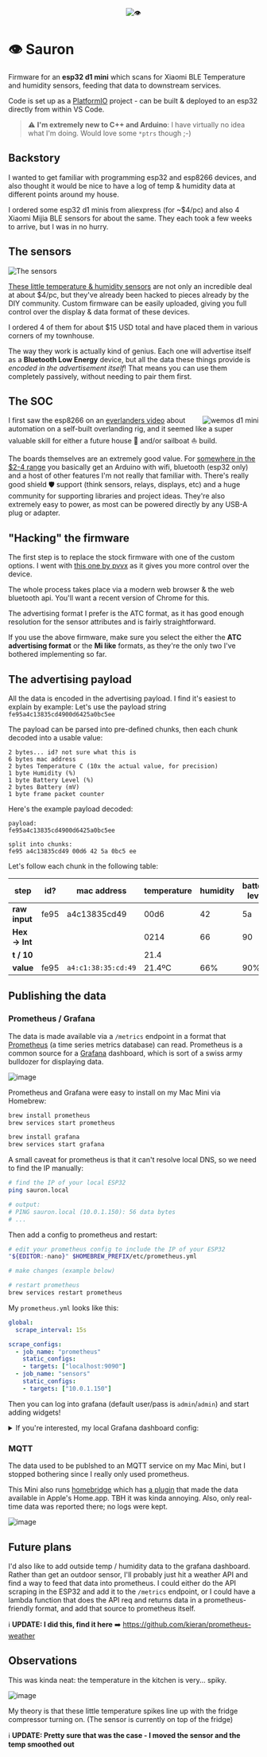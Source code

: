 <p align="center"><img src="https://user-images.githubusercontent.com/3444/112892697-a9583300-90a7-11eb-8f26-14f10f1d072e.gif" alt="👁️"/></p>

# 👁️ Sauron

Firmware for an **esp32 d1 mini** which scans for Xiaomi BLE Temperature and humidity sensors, feeding that data to downstream services.

Code is set up as a [PlatformIO](https://platformio.org) project - can be built & deployed to an esp32 directly from within VS Code.

> :warning: **I'm extremely new to C++ and Arduino**: I have virtually no idea what I'm doing. Would love some `*ptrs` though ;-)


## Backstory

I wanted to get familiar with programming esp32 and esp8266 devices, and also thought it would be nice to have a log of temp & humidity data at different points around my house.

I ordered some esp32 d1 minis from aliexpress (for ~$4/pc) and also 4 Xiaomi Mijia BLE sensors for about the same. They each took a few weeks to arrive, but I was in no hurry.


## The sensors

![The sensors](https://user-images.githubusercontent.com/3444/112892474-59796c00-90a7-11eb-8b7e-2baac52011b7.png)

[These little temperature & humidity sensors](https://www.aliexpress.com/wholesale?catId=0&initiative_id=SB_20210329142009&SearchText=xiaomi+mijia+temperature+humidity+2) are not only an incredible deal at about $4/pc, but they've already been hacked to pieces already by the DIY community. Custom firmware can be easily uploaded, giving you full control over the display & data format of these devices.

I ordered 4 of them for about $15 USD total and have placed them in various corners of my townhouse.

The way they work is actually kind of genius. Each one will advertise itself as a **Bluetooth Low Energy** device, but all the data these things provide is _encoded in the advertisement itself_! That means you can use them completely passively, without needing to pair them first.


## The SOC

<img src="https://user-images.githubusercontent.com/3444/112905602-add91780-90b8-11eb-9289-cd1a81ac15ce.png" alt="wemos d1 mini" align="right"/>

I first saw the esp8266 on an [everlanders video](https://www.youtube.com/watch?v=aS3BiYaEfiw) about automation on a self-built overlanding rig, and it seemed like a super valuable skill for either a future house 🏡   and/or sailboat ⛵  build.

The boards themselves are an extremely good value. For [somewhere in the $2-4 range](https://www.aliexpress.com/wholesale?catId=0&initiative_id=SB_20210329155255&SearchText=wemos+d1+mini+esp32) you basically get an Arduino with wifi, bluetooth (esp32 only) and a host of other features I'm not really that familiar with. There's really good shield 🛡️  support (think sensors, relays, displays, etc) and a huge community for supporting libraries and project ideas. They're also extremely easy to power, as most can be powered directly by any USB-A plug or adapter.


## "Hacking" the firmware

The first step is to replace the stock firmware with one of the custom options. I went with [this one by pvvx](https://github.com/pvvx/ATC_MiThermometer#flashing-or-updating-the-firmware-ota) as it gives you more control over the device.

The whole process takes place via a modern web browser & the web bluetooth api. You'll want a recent version of Chrome for this.

The advertising format I prefer is the ATC format, as it has good enough resolution for the sensor attributes and is fairly straightforward.

If you use the above firmware, make sure you select the either the **ATC advertising format** or the **Mi like** formats, as they're the only two I've bothered implementing so far.

## The advertising payload

All the data is encoded in the advertising payload. I find it's easiest to explain by example: Let's use the payload string `fe95a4c13835cd4900d6425a0bc5ee`

The payload can be parsed into pre-defined chunks, then each chunk decoded into a usable value:
```
2 bytes... id? not sure what this is
6 bytes mac address
2 bytes Temperature C (10x the actual value, for precision)
1 byte Humidity (%)
1 byte Battery Level (%)
2 bytes Battery (mV)
1 byte frame packet counter
```

Here's the example payload decoded:

```
payload:
fe95a4c13835cd4900d6425a0bc5ee

split into chunks:
fe95 a4c13835cd49 00d6 42 5a 0bc5 ee
```

Let's follow each chunk in the following table:

| step | id? | mac address | temperature | humidity | battery level | battery (mV) | message counter |
| --- | --- | ------------- | ------------- | ------------- | ------------- | ------------- | ------------- |
| **raw input** | fe95 | a4c13835cd49  | 00d6  | 42 | 5a | 0bc5 | ee |
| **Hex -> Int** |  |  | 0214 | 66 | 90 | 3013 | 238 |
| **t / 10** |  |  | 21.4  |  |  |  |  |  |  |
| **value** | fe95 | `a4:c1:38:35:cd:49`  | 21.4ºC | 66% | 90% | 3.013V | 238 |


## Publishing the data

### Prometheus / Grafana

The data is made available via a `/metrics` endpoint in a format that [Prometheus](https://prometheus.io/) (a time series metrics database) can read. Prometheus is a common source for a [Grafana](https://grafana.com) dashboard, which is sort of a swiss army bulldozer for displaying data.

![image](https://user-images.githubusercontent.com/3444/121961502-81d34700-cd35-11eb-9349-494aa7c63eea.png)

Prometheus and Grafana were easy to install on my Mac Mini via Homebrew:

```bash
brew install prometheus
brew services start prometheus

brew install grafana
brew services start grafana
```

A small caveat for prometheus is that it can't resolve local DNS, so we need to find the IP manually:

```bash
# find the IP of your local ESP32
ping sauron.local

# output:
# PING sauron.local (10.0.1.150): 56 data bytes
# ...
```

Then add a config to prometheus and restart:

```bash
# edit your prometheus config to include the IP of your ESP32
"${EDITOR:-nano}" $HOMEBREW_PREFIX/etc/prometheus.yml

# make changes (example below)

# restart prometheus
brew services restart prometheus
```

My `prometheus.yml` looks like this:
```yml
global:
  scrape_interval: 15s

scrape_configs:
  - job_name: "prometheus"
    static_configs:
    - targets: ["localhost:9090"]
  - job_name: "sensors"
    static_configs:
    - targets: ["10.0.1.150"]
```

Then you can log into grafana (default user/pass is `admin`/`admin`) and start adding widgets!

<details>
 <summary>If you're interested, my local Grafana dashboard config:</summary>

  ```json
{
  "annotations": {
    "list": [
      {
        "builtIn": 1,
        "datasource": "-- Grafana --",
        "enable": true,
        "hide": true,
        "iconColor": "rgba(0, 211, 255, 1)",
        "name": "Annotations & Alerts",
        "type": "dashboard"
      }
    ]
  },
  "description": "",
  "editable": true,
  "gnetId": null,
  "graphTooltip": 0,
  "id": 4,
  "links": [],
  "panels": [
    {
      "datasource": null,
      "description": "",
      "fieldConfig": {
        "defaults": {
          "color": {
            "mode": "thresholds"
          },
          "mappings": [],
          "thresholds": {
            "mode": "absolute",
            "steps": [
              {
                "color": "yellow",
                "value": null
              },
              {
                "color": "red",
                "value": 80
              }
            ]
          },
          "unit": "none"
        },
        "overrides": [
          {
            "matcher": {
              "id": "byFrameRefID",
              "options": "temp"
            },
            "properties": [
              {
                "id": "unit",
                "value": "celsius"
              }
            ]
          },
          {
            "matcher": {
              "id": "byFrameRefID",
              "options": "hum"
            },
            "properties": [
              {
                "id": "unit",
                "value": "percent"
              }
            ]
          }
        ]
      },
      "gridPos": {
        "h": 9,
        "w": 6,
        "x": 0,
        "y": 0
      },
      "id": 5,
      "options": {
        "colorMode": "value",
        "graphMode": "area",
        "justifyMode": "auto",
        "orientation": "horizontal",
        "reduceOptions": {
          "calcs": [
            "lastNotNull"
          ],
          "fields": "",
          "values": false
        },
        "text": {},
        "textMode": "value"
      },
      "pluginVersion": "7.5.6",
      "targets": [
        {
          "exemplar": true,
          "expr": "temperature{sensor=\"THS_KITCHN\"}",
          "instant": false,
          "interval": "",
          "legendFormat": "temperature",
          "refId": "temp"
        },
        {
          "exemplar": true,
          "expr": "humidity{sensor=\"THS_KITCHN\"}",
          "hide": false,
          "interval": "",
          "legendFormat": "humidity",
          "refId": "hum"
        }
      ],
      "timeFrom": null,
      "timeShift": null,
      "title": "Kitchen",
      "type": "stat"
    },
    {
      "datasource": null,
      "description": "",
      "fieldConfig": {
        "defaults": {
          "color": {
            "mode": "thresholds"
          },
          "mappings": [],
          "thresholds": {
            "mode": "absolute",
            "steps": [
              {
                "color": "green",
                "value": null
              },
              {
                "color": "red",
                "value": 80
              }
            ]
          },
          "unit": "short"
        },
        "overrides": [
          {
            "matcher": {
              "id": "byFrameRefID",
              "options": "temp"
            },
            "properties": [
              {
                "id": "unit",
                "value": "celsius"
              }
            ]
          },
          {
            "matcher": {
              "id": "byFrameRefID",
              "options": "hum"
            },
            "properties": [
              {
                "id": "unit",
                "value": "percent"
              }
            ]
          }
        ]
      },
      "gridPos": {
        "h": 9,
        "w": 6,
        "x": 6,
        "y": 0
      },
      "id": 6,
      "options": {
        "colorMode": "value",
        "graphMode": "area",
        "justifyMode": "auto",
        "orientation": "horizontal",
        "reduceOptions": {
          "calcs": [
            "lastNotNull"
          ],
          "fields": "",
          "values": false
        },
        "text": {},
        "textMode": "value"
      },
      "pluginVersion": "7.5.6",
      "targets": [
        {
          "exemplar": true,
          "expr": "temperature{sensor=\"THS_LVROOM\"}",
          "instant": false,
          "interval": "",
          "legendFormat": "temperature",
          "refId": "temp"
        },
        {
          "exemplar": true,
          "expr": "humidity{sensor=\"THS_LVROOM\"}",
          "hide": false,
          "interval": "",
          "legendFormat": "humidity",
          "refId": "hum"
        }
      ],
      "timeFrom": null,
      "timeShift": null,
      "title": "Living room",
      "type": "stat"
    },
    {
      "datasource": null,
      "description": "",
      "fieldConfig": {
        "defaults": {
          "color": {
            "mode": "thresholds"
          },
          "mappings": [],
          "thresholds": {
            "mode": "absolute",
            "steps": [
              {
                "color": "purple",
                "value": null
              },
              {
                "color": "red",
                "value": 80
              }
            ]
          },
          "unit": "none"
        },
        "overrides": [
          {
            "matcher": {
              "id": "byFrameRefID",
              "options": "temp"
            },
            "properties": [
              {
                "id": "unit",
                "value": "celsius"
              }
            ]
          },
          {
            "matcher": {
              "id": "byFrameRefID",
              "options": "hum"
            },
            "properties": [
              {
                "id": "unit",
                "value": "percent"
              }
            ]
          }
        ]
      },
      "gridPos": {
        "h": 9,
        "w": 6,
        "x": 12,
        "y": 0
      },
      "id": 7,
      "options": {
        "colorMode": "value",
        "graphMode": "area",
        "justifyMode": "auto",
        "orientation": "horizontal",
        "reduceOptions": {
          "calcs": [
            "lastNotNull"
          ],
          "fields": "",
          "values": false
        },
        "text": {},
        "textMode": "value"
      },
      "pluginVersion": "7.5.6",
      "targets": [
        {
          "exemplar": true,
          "expr": "temperature{sensor=\"THS_BDROOM\"}",
          "instant": false,
          "interval": "",
          "legendFormat": "temperature",
          "refId": "temp"
        },
        {
          "exemplar": true,
          "expr": "humidity{sensor=\"THS_BDROOM\"}",
          "hide": false,
          "interval": "",
          "legendFormat": "humidity",
          "refId": "hum"
        }
      ],
      "timeFrom": null,
      "timeShift": null,
      "title": "Bedroom",
      "type": "stat"
    },
    {
      "datasource": null,
      "description": "",
      "fieldConfig": {
        "defaults": {
          "color": {
            "mode": "thresholds"
          },
          "mappings": [],
          "thresholds": {
            "mode": "absolute",
            "steps": [
              {
                "color": "blue",
                "value": null
              },
              {
                "color": "red",
                "value": 80
              }
            ]
          },
          "unit": "short"
        },
        "overrides": [
          {
            "matcher": {
              "id": "byFrameRefID",
              "options": "temp"
            },
            "properties": [
              {
                "id": "unit",
                "value": "celsius"
              }
            ]
          },
          {
            "matcher": {
              "id": "byFrameRefID",
              "options": "hum"
            },
            "properties": [
              {
                "id": "unit",
                "value": "percent"
              }
            ]
          }
        ]
      },
      "gridPos": {
        "h": 9,
        "w": 6,
        "x": 18,
        "y": 0
      },
      "id": 2,
      "options": {
        "colorMode": "value",
        "graphMode": "area",
        "justifyMode": "auto",
        "orientation": "horizontal",
        "reduceOptions": {
          "calcs": [
            "lastNotNull"
          ],
          "fields": "",
          "values": false
        },
        "text": {},
        "textMode": "value"
      },
      "pluginVersion": "7.5.6",
      "targets": [
        {
          "exemplar": true,
          "expr": "temperature{sensor=\"THS_OFFICE\"}",
          "instant": false,
          "interval": "",
          "legendFormat": "temperature",
          "refId": "temp"
        },
        {
          "exemplar": true,
          "expr": "humidity{sensor=\"THS_OFFICE\"}",
          "hide": false,
          "interval": "",
          "legendFormat": "humidity",
          "refId": "hum"
        }
      ],
      "timeFrom": null,
      "timeShift": null,
      "title": "Office",
      "type": "stat"
    },
    {
      "aliasColors": {},
      "bars": false,
      "dashLength": 10,
      "dashes": false,
      "datasource": null,
      "fieldConfig": {
        "defaults": {},
        "overrides": []
      },
      "fill": 1,
      "fillGradient": 0,
      "gridPos": {
        "h": 8,
        "w": 9,
        "x": 0,
        "y": 9
      },
      "hiddenSeries": false,
      "id": 9,
      "legend": {
        "avg": false,
        "current": false,
        "max": false,
        "min": false,
        "show": true,
        "total": false,
        "values": false
      },
      "lines": true,
      "linewidth": 1,
      "nullPointMode": "null",
      "options": {
        "alertThreshold": true
      },
      "percentage": false,
      "pluginVersion": "7.5.6",
      "pointradius": 2,
      "points": false,
      "renderer": "flot",
      "seriesOverrides": [],
      "spaceLength": 10,
      "stack": false,
      "steppedLine": false,
      "targets": [
        {
          "exemplar": true,
          "expr": "temperature{instance=\"10.0.1.150:80\"}",
          "interval": "",
          "legendFormat": "{{sensor}}",
          "refId": "A"
        }
      ],
      "thresholds": [],
      "timeFrom": null,
      "timeRegions": [],
      "timeShift": null,
      "title": "Temperature",
      "tooltip": {
        "shared": true,
        "sort": 0,
        "value_type": "individual"
      },
      "type": "graph",
      "xaxis": {
        "buckets": null,
        "mode": "time",
        "name": null,
        "show": true,
        "values": []
      },
      "yaxes": [
        {
          "$$hashKey": "object:373",
          "decimals": null,
          "format": "short",
          "label": "Celcius",
          "logBase": 1,
          "max": "30",
          "min": "15",
          "show": true
        },
        {
          "$$hashKey": "object:374",
          "format": "short",
          "label": null,
          "logBase": 1,
          "max": null,
          "min": null,
          "show": true
        }
      ],
      "yaxis": {
        "align": false,
        "alignLevel": null
      }
    },
    {
      "aliasColors": {},
      "bars": false,
      "dashLength": 10,
      "dashes": false,
      "datasource": null,
      "fieldConfig": {
        "defaults": {},
        "overrides": []
      },
      "fill": 1,
      "fillGradient": 0,
      "gridPos": {
        "h": 8,
        "w": 8,
        "x": 9,
        "y": 9
      },
      "hiddenSeries": false,
      "id": 10,
      "legend": {
        "avg": false,
        "current": false,
        "max": false,
        "min": false,
        "show": true,
        "total": false,
        "values": false
      },
      "lines": true,
      "linewidth": 1,
      "nullPointMode": "null",
      "options": {
        "alertThreshold": true
      },
      "percentage": false,
      "pluginVersion": "7.5.6",
      "pointradius": 2,
      "points": false,
      "renderer": "flot",
      "seriesOverrides": [],
      "spaceLength": 10,
      "stack": false,
      "steppedLine": false,
      "targets": [
        {
          "exemplar": true,
          "expr": "humidity{instance=\"10.0.1.150:80\"}",
          "interval": "",
          "legendFormat": "{{sensor}}",
          "refId": "A"
        }
      ],
      "thresholds": [],
      "timeFrom": null,
      "timeRegions": [],
      "timeShift": null,
      "title": "Humidity",
      "tooltip": {
        "shared": true,
        "sort": 0,
        "value_type": "individual"
      },
      "type": "graph",
      "xaxis": {
        "buckets": null,
        "mode": "time",
        "name": null,
        "show": true,
        "values": []
      },
      "yaxes": [
        {
          "$$hashKey": "object:373",
          "format": "short",
          "label": null,
          "logBase": 1,
          "max": null,
          "min": null,
          "show": true
        },
        {
          "$$hashKey": "object:374",
          "format": "short",
          "label": null,
          "logBase": 1,
          "max": null,
          "min": null,
          "show": true
        }
      ],
      "yaxis": {
        "align": false,
        "alignLevel": null
      }
    },
    {
      "datasource": null,
      "fieldConfig": {
        "defaults": {
          "color": {
            "mode": "thresholds"
          },
          "mappings": [],
          "thresholds": {
            "mode": "percentage",
            "steps": [
              {
                "color": "red",
                "value": null
              },
              {
                "color": "orange",
                "value": 10
              },
              {
                "color": "green",
                "value": 20
              }
            ]
          },
          "unit": "percent"
        },
        "overrides": []
      },
      "gridPos": {
        "h": 8,
        "w": 7,
        "x": 17,
        "y": 9
      },
      "id": 12,
      "options": {
        "reduceOptions": {
          "calcs": [
            "lastNotNull"
          ],
          "fields": "",
          "values": false
        },
        "showThresholdLabels": false,
        "showThresholdMarkers": true,
        "text": {}
      },
      "pluginVersion": "7.5.6",
      "targets": [
        {
          "exemplar": true,
          "expr": "battery{instance=\"10.0.1.150:80\"}",
          "interval": "",
          "legendFormat": "{{sensor}}",
          "refId": "A"
        }
      ],
      "timeFrom": null,
      "timeShift": null,
      "title": "Battery",
      "type": "gauge"
    },
    {
      "datasource": null,
      "description": "",
      "fieldConfig": {
        "defaults": {
          "color": {
            "mode": "thresholds"
          },
          "custom": {
            "align": null,
            "displayMode": "basic",
            "filterable": false
          },
          "mappings": [],
          "max": 30,
          "min": 15,
          "thresholds": {
            "mode": "absolute",
            "steps": [
              {
                "color": "green",
                "value": null
              },
              {
                "color": "red",
                "value": 25
              }
            ]
          },
          "unit": "celsius"
        },
        "overrides": [
          {
            "matcher": {
              "id": "byName",
              "options": "Value #Temperature (lastNotNull)"
            },
            "properties": [
              {
                "id": "unit",
                "value": "celsius"
              },
              {
                "id": "displayName",
                "value": "Temperature"
              }
            ]
          },
          {
            "matcher": {
              "id": "byName",
              "options": "Value #Humidity (lastNotNull)"
            },
            "properties": [
              {
                "id": "unit",
                "value": "percent"
              },
              {
                "id": "max",
                "value": 100
              },
              {
                "id": "min",
                "value": 0
              },
              {
                "id": "thresholds",
                "value": {
                  "mode": "absolute",
                  "steps": [
                    {
                      "color": "green",
                      "value": null
                    },
                    {
                      "color": "red",
                      "value": 80
                    }
                  ]
                }
              },
              {
                "id": "displayName",
                "value": "Humidity"
              }
            ]
          },
          {
            "matcher": {
              "id": "byName",
              "options": "sensor"
            },
            "properties": [
              {
                "id": "custom.displayMode",
                "value": "auto"
              }
            ]
          },
          {
            "matcher": {
              "id": "byName",
              "options": "Time (lastNotNull)"
            },
            "properties": [
              {
                "id": "custom.displayMode",
                "value": "auto"
              },
              {
                "id": "unit",
                "value": "dateTimeFromNow"
              },
              {
                "id": "displayName",
                "value": "last updated"
              }
            ]
          }
        ]
      },
      "gridPos": {
        "h": 6,
        "w": 24,
        "x": 0,
        "y": 17
      },
      "id": 14,
      "options": {
        "frameIndex": 0,
        "showHeader": true
      },
      "pluginVersion": "7.5.6",
      "targets": [
        {
          "exemplar": true,
          "expr": "temperature",
          "format": "table",
          "instant": false,
          "interval": "",
          "legendFormat": "temperature",
          "refId": "Temperature"
        },
        {
          "exemplar": true,
          "expr": "humidity",
          "format": "table",
          "hide": false,
          "instant": false,
          "interval": "",
          "legendFormat": "humidity",
          "refId": "Humidity"
        }
      ],
      "title": "Summary",
      "transformations": [
        {
          "id": "groupBy",
          "options": {
            "fields": {
              "Time": {
                "aggregations": [
                  "lastNotNull"
                ],
                "operation": "aggregate"
              },
              "Value #A": {
                "aggregations": [
                  "lastNotNull"
                ],
                "operation": "aggregate"
              },
              "Value #B": {
                "aggregations": [
                  "lastNotNull"
                ],
                "operation": "aggregate"
              },
              "Value #Humidity": {
                "aggregations": [
                  "lastNotNull"
                ],
                "operation": "aggregate"
              },
              "Value #Temperature": {
                "aggregations": [
                  "lastNotNull"
                ],
                "operation": "aggregate"
              },
              "__name__": {
                "aggregations": [],
                "operation": null
              },
              "sensor": {
                "aggregations": [],
                "operation": "groupby"
              }
            }
          }
        },
        {
          "id": "merge",
          "options": {}
        }
      ],
      "type": "table"
    }
  ],
  "refresh": "30s",
  "schemaVersion": 27,
  "style": "dark",
  "tags": [],
  "templating": {
    "list": []
  },
  "time": {
    "from": "now-24h",
    "to": "now"
  },
  "timepicker": {},
  "timezone": "",
  "title": "Massey",
  "uid": "QkZ9Px6Gz",
  "version": 15
}
```
 
</details>

### MQTT

The data used to be publshed to an MQTT service on my Mac Mini, but I stopped bothering since I really only used prometheus.

This Mini also runs [homebridge](https://homebridge.io) which has [a plugin](https://www.npmjs.com/package/homebridge-mqttthing) that made the data available in Apple's Home.app. TBH it was kinda annoying. Also, only real-time data was reported there; no logs were kept.

![image](https://user-images.githubusercontent.com/3444/121961717-c52db580-cd35-11eb-9bf2-5d7d9ecb1630.png)


## Future plans

I'd also like to add outside temp / humidity data to the grafana dashboard. Rather than get an outdoor sensor, I'll probably just hit a weather API and find a way to feed that data into prometheus. I could either do the API scraping in the ESP32 and add it to the `/metrics` endpoint, or I could have a lambda function that does the API req and returns data in a prometheus-friendly format, and add that source to prometheus itself.

ℹ️ **UPDATE: I did this, find it here** ➡️ https://github.com/kieran/prometheus-weather

## Observations

This was kinda neat: the temperature in the kitchen is very... spiky.

![image](https://user-images.githubusercontent.com/3444/121965064-7898a900-cd3a-11eb-9e3a-3b98022354f9.png)

My theory is that these little temperature spikes line up with the fridge compressor turning on. (The sensor is currently on top of the fridge)

ℹ️ **UPDATE: Pretty sure that was the case - I moved the sensor and the temp smoothed out**
